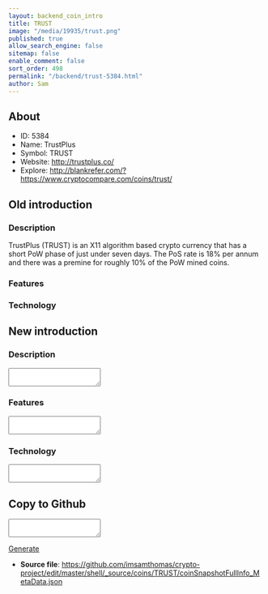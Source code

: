 ```yaml
---
layout: backend_coin_intro
title: TRUST
image: "/media/19935/trust.png"
published: true
allow_search_engine: false
sitemap: false
enable_comment: false
sort_order: 498
permalink: "/backend/trust-5384.html"
author: Sam
---
```


## About

- ID: 5384
- Name: TrustPlus
- Symbol: TRUST
- Website: http://trustplus.co/
- Explore: http://blankrefer.com/?https://www.cryptocompare.com/coins/trust/


## Old introduction

### Description

<p>TrustPlus (TRUST) is an X11 algorithm based crypto currency that has a short PoW phase of just under seven days. The PoS rate is 18% per annum and there was a premine for roughly 10% of the PoW mined coins.</p>

### Features


### Technology




## New introduction


### Description
<textarea id="meta_description" name="description"></textarea>

### Features
<textarea id="meta_features" name="features"></textarea>

### Technology
<textarea id="meta_technology" name="technology"></textarea>


## Copy to Github

<textarea id="coinsnapshotfullinfo_metadata"></textarea>

<a href="#gen" onclick="generateMetaDatJson()">Generate</a>

- **Source file**: <a href="https://github.com/imsamthomas/crypto-project/edit/master/shell/_source/coins/TRUST/coinSnapshotFullInfo_MetaData.json">https://github.com/imsamthomas/crypto-project/edit/master/shell/_source/coins/TRUST/coinSnapshotFullInfo_MetaData.json</a>

